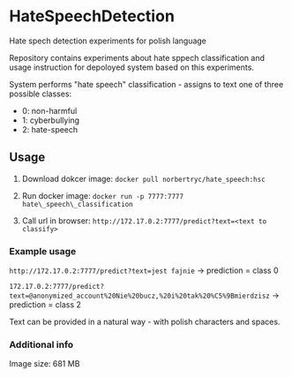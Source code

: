 # HateSpeechDetection
Hate spech detection experiments for polish language

Repository contains experiments about hate sppech classification and usage instruction for depoloyed system based on this experiments.

System performs "hate speech" classification - assigns to text one of three possible classes:
 - 0: non-harmful
 - 1: cyberbullying
 - 2: hate-speech
 
## Usage
1. Download dokcer image: `docker pull norbertryc/hate_speech:hsc`

2. Run docker image: `docker run -p 7777:7777 hate\_speech\_classification`

3. Call url in browser: `http://172.17.0.2:7777/predict?text=<text to classify>`

### Example usage

`http://172.17.0.2:7777/predict?text=jest fajnie` -> prediction = class 0

`172.17.0.2:7777/predict?text=@anonymized_account%20Nie%20bucz,%20i%20tak%20%C5%9Bmierdzisz` -> prediction = class 2

Text can be provided in a natural way - with polish characters and spaces.

### Additional info
Image size: 681 MB
